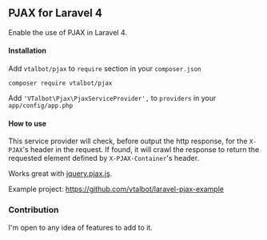 ## PJAX for Laravel 4

Enable the use of PJAX in Laravel 4.

#### Installation

Add `vtalbot/pjax` to `require` section in your `composer.json`

    composer require vtalbot/pjax

Add `'VTalbot\Pjax\PjaxServiceProvider',` to `providers` in your `app/config/app.php`

#### How to use

This service provider will check, before output the http response, for the `X-PJAX`'s 
header in the request. If found, it will crawl the response to return the requested 
element defined by `X-PJAX-Container`'s header.

Works great with [jquery.pjax.js](https://github.com/defunkt/jquery-pjax).

Example project: https://github.com/vtalbot/laravel-pjax-example

### Contribution

I'm open to any idea of features to add to it.
